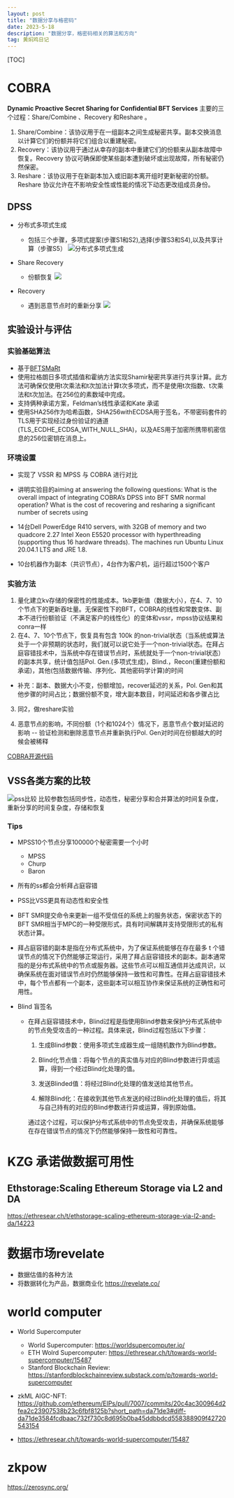 ```yaml
---
layout: post
title: "数据分享与格密码"
date: 2023-5-18
description: "数据分享，格密码相关的算法和方向"
tag: 黄焖鸡日记
---   
```



[TOC]

# COBRA
**Dynamic Proactive Secret Sharing for Confidential BFT Services**
主要的三个过程：Share/Combine 、Recovery 和Reshare 。
1. Share/Combine：该协议用于在一组副本之间生成秘密共享。副本交换消息以计算它们的份额并将它们组合以重建秘密。
2. Recovery：该协议用于通过从幸存的副本中重建它们的份额来从副本故障中恢复。Recovery 协议可确保即使某些副本遭到破坏或出现故障，所有秘密仍然保密。
3. Reshare：该协议用于在新副本加入或旧副本离开组时更新秘密的份额。Reshare 协议允许在不影响安全性或性能的情况下动态更改组成员身份。

## DPSS
- 分布式多项式生成
  - 包括三个步骤，多项式提案(步骤S1和S2),选择(步骤S3和S4),以及共享计算（步骤S5）
![分布式多项式生成](/images/posts/dpssgenpoly.png)

- Share Recovery
  - 份额恢复
![](/images/posts/dpssReshare.png)

- Recovery
  - 遇到恶意节点时的重新分享
![](/images/posts/dpssRecover.png)

## 实验设计与评估
### 实验基础算法
- 基于[BFTSMaRt](https://www.di.fc.ul.pt/~bessani/publications/dsn14-bftsmart.pdf)
- 使用拉格朗日多项式插值和霍纳方法实现Shamir秘密共享进行共享计算。此方法可确保仅使用t次乘法和t次加法计算t次多项式，而不是使用t次指数、t次乘法和t次加法。在256位的素数域中完成。
- 支持俩种承诺方案，Feldman’s线性承诺和Kate 承诺
- 使用SHA256作为哈希函数，SHA256withECDSA用于签名，不带密码套件的TLS用于实现经过身份验证的通道(TLS_ECDHE_ECDSA_WITH_NULL_SHA)，以及AES用于加密所携带机密信息的256位密钥在消息上。

### 环境设置
- 实现了 VSSR 和 MPSS 与 COBRA 进行对比

- 讲明实验目的aiming at answering the following questions: What is the overall impact of integrating COBRA’s
DPSS into BFT SMR normal operation? What is the cost of
recovering and resharing a significant number of secrets using
- 14台Dell PowerEdge R410 servers, with 32GB of
memory and two quadcore 2.27 Intel Xeon E5520 processor
with hyperthreading (supporting thus 16 hardware threads).
The machines run Ubuntu Linux 20.04.1 LTS and JRE 1.8.

- 10台机器作为副本（共识节点），4台作为客户机，运行超过1500个客户

### 实验方法
1. 量化建立kv存储的保密性的性能成本。1kb更新值（数据大小），在4、7、10个节点下的更新吞吐量。无保密性下的BFT，COBRA的线性和常数变体、副本不进行份额验证（不满足客户的线性化）的变体和vssr，mpss协议结果和conra一样
2. 在4、7、10个节点下，恢复具有包含 100k 的non-trivial状态（当系统或算法处于一个非预期的状态时，我们就可以说它处于一个non-trivial状态。在拜占庭容错技术中，当系统中存在错误节点时，系统就处于一个non-trivial状态）的副本共享，统计值包括Pol. Gen.(多项式生成)，Blind.，Recon(重建份额和承诺)，其他(包括数据传输、序列化、其他密码学计算)的时间
* 补充：副本、数据大小不变，份额增加，recover延迟的关系，Pol. Gen和其他步骤的时间占比；数据份额不变，增大副本数目，时间延迟和各步骤占比

3. 同2，做reshare实验

4. 恶意节点的影响，不同份额（1个和1024个）情况下，恶意节点个数对延迟的影响 -- 验证检测和删除恶意节点并重新执行Pol. Gen对时间在份额越大的时候会被稀释



 [COBRA开源代码](https://github.com/bft-smart/cobra)
## VSS各类方案的比较

![pss比较](../_site/images/posts/pss比较.png)
比较参数包括同步性，动态性，秘密分享和合并算法的时间复杂度，重新分享的时间复杂度，存储和恢复


### Tips
- MPSS10个节点分享100000个秘密需要一个小时
  - MPSS
  - Churp
  - Baron
- 所有的ss都会分析拜占庭容错
- PSS比VSS更具有动态性和安全性
-  BFT SMR提交命令来更新一组不受信任的系统上的服务状态，保密状态下的BFT SMR相当于MPC的一种受限形式，具有时间解耦并支持受限形式的私有状态计算。
- 拜占庭容错的副本是指在分布式系统中，为了保证系统能够在存在最多 t 个错误节点的情况下仍然能够正常运行，采用了拜占庭容错技术的副本。副本通常指的是分布式系统中的节点或服务器。这些节点可以相互通信并达成共识，以确保系统在面对错误节点时仍然能够保持一致性和可靠性。在拜占庭容错技术中，每个节点都有一个副本，这些副本可以相互协作来保证系统的正确性和可用性。

- Blind 盲签名
  - 在拜占庭容错技术中，Blind过程是指使用Blind参数来保护分布式系统中的节点免受攻击的一种过程。具体来说，Blind过程包括以下步骤：

    1. 生成Blind参数：使用多项式生成器生成一组随机数作为Blind参数。

    2. Blind化节点值：将每个节点的真实值与对应的Blind参数进行异或运算，得到一个经过Blind化处理的值。

    3. 发送Blinded值：将经过Blind化处理的值发送给其他节点。

    4. 解除Blind化：在接收到其他节点发送的经过Blind化处理的值后，将其与自己持有的对应的Blind参数进行异或运算，得到原始值。

    通过这个过程，可以保护分布式系统中的节点免受攻击，并确保系统能够在存在错误节点的情况下仍然能够保持一致性和可靠性。


# KZG 承诺做数据可用性
## Ethstorage:Scaling Ethereum Storage via L2 and DA
https://ethresear.ch/t/ethstorage-scaling-ethereum-storage-via-l2-and-da/14223


# 数据市场revelate
- 数据估值的各种方法
- 将数据转化为产品，数据商业化
https://revelate.co/



# world computer
- World Supercomputer
  - World Supercomputer: https://worldsupercomputer.io/
  - ETH Wolrd Supercomputer: https://ethresear.ch/t/towards-world-supercomputer/15487
  - Stanford Blockchain Review: https://stanfordblockchainreview.substack.com/p/towards-world-supercomputer

- zkML AIGC-NFT: https://github.com/ethereum/EIPs/pull/7007/commits/20c4ac300964d2fea2c23907538b23c6fbf8125b?short_path=da71de3#diff-da71de3584fcdbaac732f730c8d695b0ba45ddbbdcd558388909f42720543154

- https://ethresear.ch/t/towards-world-supercomputer/15487

# zkpow
https://zerosync.org/